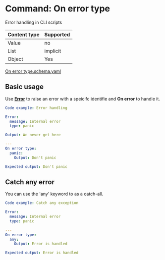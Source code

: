 # Command: On error type

Error handling in CLI scripts

| Content type | Supported |
|--------------|-----------|
| Value        | no        |
| List         | implicit  |
| Object       | Yes       |

[On error type.schema.yaml](schema/On%20error%20type.schema.yaml)

## Basic usage

Use **[Error](Error.md)** to raise an error with a speicifc identifie and **On error** to handle it.

```yaml instacli
Code example: Error handling

Error:
  message: Internal error
  type: panic

Output: We never get here

---
On error type:
  panic:
    Output: Don't panic

Expected output: Don't panic
```

## Catch any error

You can use the 'any' keyword to as a catch-all.

```yaml instacli
Code example: Catch any exception

Error:
  message: Internal error
  type: panic

---
On error type:
  any:
    Output: Error is handled

Expected output: Error is handled
```
